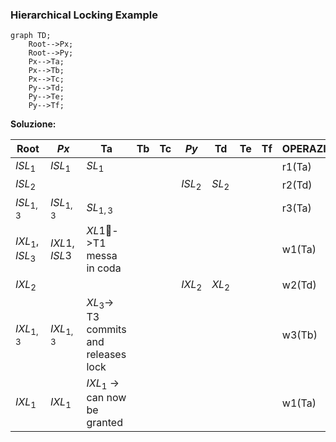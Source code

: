 ### Hierarchical Locking Example



```mermaid
graph TD;
    Root-->Px;
    Root-->Py;
    Px-->Ta;
    Px-->Tb;
    Px-->Tc;
    Py-->Td;
    Py-->Te;
    Py-->Tf;
```

**Soluzione:**

| Root               | *Px*        | Ta                          | Tb   | Tc   | *Py* | Td   | Te   | Tf   | OPERAZIONE |
| ------------------ | ----------- | --------------------------- | ---- | ---- | ---- | ---- | ---- | ---- | ------------------ |
| $ISL_1$            | $ISL_1$     | $SL_1$                      |      |      |      |      |      |      | r1(Ta) |
| $ISL_{2}$          |             |                             |      |      | $ISL_2$ | $SL_2$ |      |      | r2(Td) |
| $ISL_{1,3}$       | $ISL_{1,3}$ | $SL_{1,3}$ |      |      |      |      |      |      | r3(Ta) |
| $IXL_{1}, ISL_{3}$ | $IXL1,ISL3$ | $XL1$:stop_sign:->T1 messa in coda |      |      |      |      |      |      | w1(Ta)     |
| $IXL_2$ |             |  |      |      | $IXL_2$ | $XL_2$ |      |      | w2(Td) |
| $IXL_{1,3}$ | $IXL_{1,3}$ | $XL_3$-> T3 commits and releases lock | | |  |  | | | w3(Tb) |
| $IXL_1$ | $IXL_1$ | $IXL_1$ -> can now be granted | | |  |  | | | w1(Ta) |
